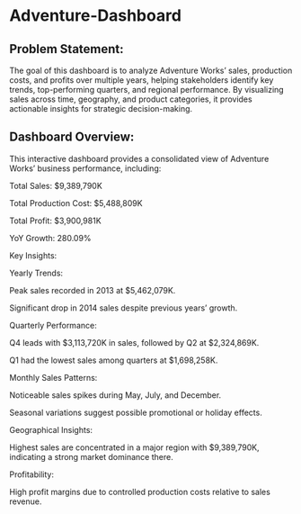 # Adventure-Dashboard

## Problem Statement:
The goal of this dashboard is to analyze Adventure Works’ sales, production costs, and profits over multiple years, helping stakeholders identify key trends, top-performing quarters, and regional performance. By visualizing sales across time, geography, and product categories, it provides actionable insights for strategic decision-making.

## Dashboard Overview:
This interactive dashboard provides a consolidated view of Adventure Works’ business performance, including:

Total Sales: $9,389,790K

Total Production Cost: $5,488,809K

Total Profit: $3,900,981K

YoY Growth: 280.09%

Key Insights:

Yearly Trends:

Peak sales recorded in 2013 at $5,462,079K.

Significant drop in 2014 sales despite previous years’ growth.

Quarterly Performance:

Q4 leads with $3,113,720K in sales, followed by Q2 at $2,324,869K.

Q1 had the lowest sales among quarters at $1,698,258K.

Monthly Sales Patterns:

Noticeable sales spikes during May, July, and December.

Seasonal variations suggest possible promotional or holiday effects.

Geographical Insights:

Highest sales are concentrated in a major region with $9,389,790K, indicating a strong market dominance there.

Profitability:

High profit margins due to controlled production costs relative to sales revenue.
